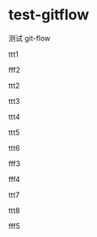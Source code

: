 # test-gitflow

测试 git-flow

ttt1

fff2

ttt2

ttt3

ttt4

ttt5

ttt6

fff3

fff4

ttt7

ttt8

fff5
